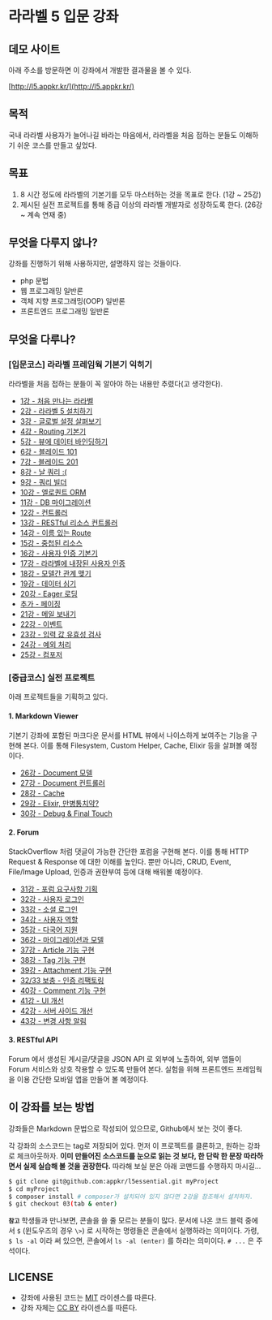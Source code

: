 # 라라벨 5 입문 강좌

## 데모 사이트

아래 주소를 방문하면 이 강좌에서 개발한 결과물을 볼 수 있다.

[http://l5.appkr.kr/](http://l5.appkr.kr/)

## 목적

국내 라라벨 사용자가 늘어나길 바라는 마음에서, 라라벨을 처음 접하는 분들도 이해하기 쉬운 코스를 만들고 싶었다.
 
## 목표

1.  8 시간 정도에 라라벨의 기본기를 모두 마스터하는 것을 목표로 한다. (1강 ~ 25강)
2.  제시된 실전 프로젝트를 통해 중급 이상의 라라벨 개발자로 성장하도록 한다. (26강 ~ 계속 연재 중)

## 무엇을 다루지 않나?

강좌를 진행하기 위해 사용하지만, 설명하지 않는 것들이다.

-   php 문법
-   웹 프로그래밍 일반론
-   객체 지향 프로그래밍(OOP) 일반론
-   프론트엔드 프로그래밍 일반론

## 무엇을 다루나?

### **[입문코스]** 라라벨 프레임웍 기본기 익히기

라라벨을 처음 접하는 분들이 꼭 알아야 하는 내용만 추렸다(고 생각한다). 

-   [1강 - 처음 만나는 라라벨](01-welcome.md)
-   [2강 - 라라벨 5 설치하기](02-hello-laravel.md)
-   [3강 - 글로벌 설정 살펴보기](03-configuration.md)
-   [4강 - Routing 기본기](04-routing-basics.md)
-   [5강 - 뷰에 데이터 바인딩하기](05-pass-data-to-view.md)
-   [6강 - 블레이드 101](06-blade-101.md)
-   [7강 - 블레이드 201](07-blade-201.md)
-   [8강 - 날 쿼리 :(](08-raw-queries.md)
-   [9강 - 쿼리 빌더](09-query-builder.md)
-   [10강 - 엘로퀀트 ORM](10-eloquent.md)
-   [11강 - DB 마이그레이션](11-migration.md)
-   [12강 - 컨트롤러](12-controller.md)
-   [13강 - RESTful 리소스 컨트롤러](13-restful-resource-controller.md)
-   [14강 - 이름 있는 Route](14-named-routes.md)
-   [15강 - 중첩된 리소스](15-nested-resources.md)
-   [16강 - 사용자 인증 기본기](16-authentication.md)
-   [17강 - 라라벨에 내장된 사용자 인증](17-authentication-201.md)
-   [18강 - 모델간 관계 맺기](18-eloquent-relationships.md)
-   [19강 - 데이터 심기](19-seeder.md)
-   [20강 - Eager 로딩](20-eager-loading.md)
-   [추가 - 페이징](20-1-pagination.md)
-   [21강 - 메일 보내기](21-mail.md)
-   [22강 - 이벤트](22-events.md)
-   [23강 - 입력 값 유효성 검사](23-validation.md)
-   [24강 - 예외 처리](24-exception-handling.md)
-   [25강 - 컴포저](25-composer.md)

### **[중급코스]** 실전 프로젝트

아래 프로젝트들을 기획하고 있다.

#### 1. Markdown Viewer

기본기 강좌에 포함된 마크다운 문서를 HTML 뷰에서 나이스하게 보여주는 기능을 구현해 본다. 이를 통해 Filesystem, Custom Helper, Cache, Elixir 등을 살펴볼 예정이다.

-   [26강 - Document 모델](26-document-model.md)
-   [27강 - Document 컨트롤러](27-document-controller.md)
-   [28강 - Cache](28-cache.md)
-   [29강 - Elixir, 만병통치약?](29-elixir.md)
-   [30강 - Debug & Final Touch](30-final-touch.md)

#### 2. Forum
StackOverflow 처럼 댓글이 가능한 간단한 포럼을 구현해 본다. 이를 통해 HTTP Request &amp; Response 에 대한 이해를 높인다. 뿐만 아니라, CRUD, Event, File/Image Upload, 인증과 권한부여 등에 대해 배워볼 예정이다.

-   [31강 - 포럼 요구사항 기획](31-forum-features.md)
-   [32강 - 사용자 로그인](32-login.md)
-   [33강 - 소셜 로그인](33-social-login.md)
-   [34강 - 사용자 역할](34-role.md)
-   [35강 - 다국어 지원](35-locale.md)
-   [36강 - 마이그레이션과 모델](36-models.md)
-   [37강 - Article 기능 구현](37-articles.md)
-   [38강 - Tag 기능 구현](38-tags.md)
-   [39강 - Attachment 기능 구현](39-attachments.md)
-   [32/33 보충 - 인증 리팩토링](32n33-auth-refactoring.md)
-   [40강 - Comment 기능 구현](40-comments.md)
-   [41강 - UI 개선](41-ui-makeup.md)
-   [42강 - 서버 사이드 개선](42-be-makeup.md)
-   [43강 - 변경 사항 알림](43-change-note.md)

#### 3. RESTful API
Forum 에서 생성된 게시글/댓글을 JSON API 로 외부에 노출하여, 외부 앱들이 Forum 서비스와 상호 작용할 수 있도록 만들어 본다. 실험을 위해 프론트엔드 프레임웍을 이용 간단한 모바일 앱을 만들어 볼 예정이다. 

## 이 강좌를 보는 방법

강좌들은 Markdown 문법으로 작성되어 있으므로, Github에서 보는 것이 좋다. 

각 강좌의 소스코드는 tag로 저장되어 있다. 먼저 이 프로젝트를 클론하고, 원하는 강좌로 체크아웃하자. **이미 만들어진 소스코드를 눈으로 읽는 것 보다, 한 단락 한 문장 따라하면서 실제 실습해 볼 것을 권장한다.** 따라해 보실 분은 아래 코맨드를 수행하지 마시길...

```bash
$ git clone git@github.com:appkr/l5essential.git myProject
$ cd myProject
$ composer install # composer가 설치되어 있지 않다면 2강을 참조해서 설치하자.
$ git checkout 03(tab & enter)
```

**`참고`** 학생들과 만나보면, 콘솔을 쓸 줄 모르는 분들이 많다. 문서에 나온 코드 블럭 중에서 `$` (윈도우즈의 경우 `\>`) 로 시작하는 명령들은 콘솔에서 실행하라는 의미이다. 가령, `$ ls -al` 이라 써 있으면, 콘솔에서 `ls -al (enter)` 를 하라는 의미이다. `# ...` 은 주석이다.

## LICENSE

- 강좌에 사용된 코드는 [MIT](https://raw.githubusercontent.com/appkr/l5essential/master/LICENSE) 라이센스를 따른다.
- 강좌 자체는 [CC BY](https://creativecommons.org/licenses/by/2.0/kr/) 라이센스를 따른다.
